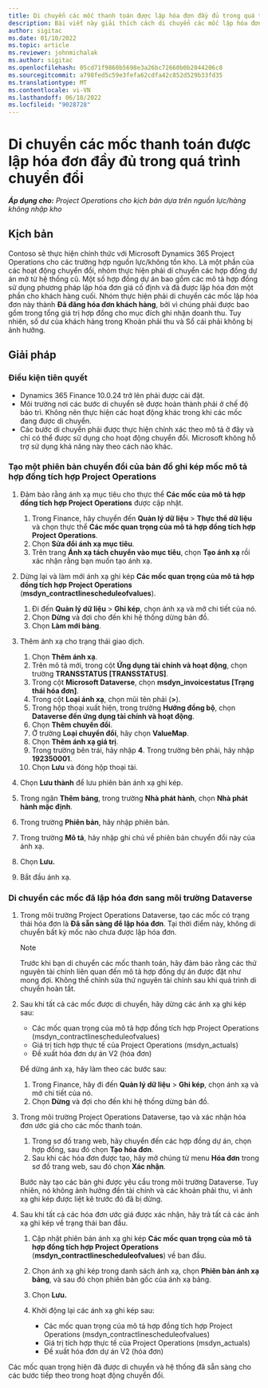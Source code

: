 ```yaml
---
title: Di chuyển các mốc thanh toán được lập hóa đơn đầy đủ trong quá trình chuyển đổi
description: Bài viết này giải thích cách di chuyển các mốc lập hóa đơn giá cố định đã được lập hóa đơn cho khách hàng đối với các hợp đồng dự án đang mở trước ngày thực hiện chính thức.
author: sigitac
ms.date: 01/10/2022
ms.topic: article
ms.reviewer: johnmichalak
ms.author: sigitac
ms.openlocfilehash: 05cd71f9860b5698e3a26bc72660b0b2044206c8
ms.sourcegitcommit: a798fed5c59e3fefa62cdfa42c852d529b33fd35
ms.translationtype: MT
ms.contentlocale: vi-VN
ms.lasthandoff: 06/18/2022
ms.locfileid: "9028728"
---
```

# <a name="migrate-fully-invoiced-billing-milestones-at-cutover"></a>Di chuyển các mốc thanh toán được lập hóa đơn đầy đủ trong quá trình chuyển đổi

_**Áp dụng cho:** Project Operations cho kịch bản dựa trên nguồn lực/hàng không nhập kho_

## <a name="scenario"></a>Kịch bản

Contoso sẽ thực hiện chính thức với Microsoft Dynamics 365 Project Operations cho các trường hợp nguồn lực/không tồn kho. Là một phần của các hoạt động chuyển đổi, nhóm thực hiện phải di chuyển các hợp đồng dự án mở từ hệ thống cũ. Một số hợp đồng dự án bao gồm các mô tả hợp đồng sử dụng phương pháp lập hóa đơn giá cố định và đã được lập hóa đơn một phần cho khách hàng cuối. Nhóm thực hiện phải di chuyển các mốc lập hóa đơn này thành **Đã đăng hóa đơn khách hàng**, bởi vì chúng phải được bao gồm trong tổng giá trị hợp đồng cho mục đích ghi nhận doanh thu. Tuy nhiên, số dư của khách hàng trong Khoản phải thu và Sổ cái phải không bị ảnh hưởng.

## <a name="solution"></a>Giải pháp

### <a name="prerequisites"></a>Điều kiện tiên quyết

- Dynamics 365 Finance 10.0.24 trở lên phải được cài đặt.
- Môi trường nơi các bước di chuyển sẽ được hoàn thành phải ở chế độ bảo trì. Không nên thực hiện các hoạt động khác trong khi các mốc đang được di chuyển.
- Các bước di chuyển phải được thực hiện chính xác theo mô tả ở đây và chỉ có thể được sử dụng cho hoạt động chuyển đổi. Microsoft không hỗ trợ sử dụng khả năng này theo cách nào khác.

### <a name="create-a-cutover-version-of-the-project-operations-integration-contract-line-milestones-dual-write-map"></a>Tạo một phiên bản chuyển đổi của bản đồ ghi kép mốc mô tả hợp đồng tích hợp Project Operations 

1. Đảm bảo rằng ánh xạ mục tiêu cho thực thể **Các mốc của mô tả hợp đồng tích hợp Project Operations** được cập nhật. 

    1. Trong Finance, hãy chuyển đến **Quản lý dữ liệu** \> **Thực thể dữ liệu** và chọn thực thể **Các mốc quan trọng của mô tả hợp đồng tích hợp Project Operations**. 
    2. Chọn **Sửa đổi ánh xạ mục tiêu**. 
    3. Trên trang **Ánh xạ tách chuyển vào mục tiêu**, chọn **Tạo ánh xạ** rồi xác nhận rằng bạn muốn tạo ánh xạ.

2. Dừng lại và làm mới ánh xạ ghi kép **Các mốc quan trọng của mô tả hợp đồng tích hợp Project Operations** (**msdyn\_contractlinescheduleofvalues**). 

    1. Đi đến **Quản lý dữ liệu** \> **Ghi kép**, chọn ánh xạ và mở chi tiết của nó. 
    2. Chọn **Dừng** và đợi cho đến khi hệ thống dừng bản đồ. 
    3. Chọn **Làm mới bảng**.

3. Thêm ánh xạ cho trạng thái giao dịch.

    1. Chọn **Thêm ánh xạ**.
    2. Trên mô tả mới, trong cột **Ứng dụng tài chính và hoạt động**, chọn trường **TRANSSTATUS \[TRANSSTATUS\]**.
    3. Trong cột **Microsoft Dataverse**, chọn **msdyn\_invoicestatus \[Trạng thái hóa đơn\]**.
    4. Trong cột **Loại ánh xạ**, chọn mũi tên phải (**\>**).
    5. Trong hộp thoại xuất hiện, trong trường **Hướng đồng bộ**, chọn **Dataverse đến ứng dụng tài chính và hoạt động**.
    6. Chọn **Thêm chuyển đổi**.
    7. Ở trường **Loại chuyển đổi**, hãy chọn **ValueMap**.
    8. Chọn **Thêm ánh xạ giá trị**.
    9. Trong trường bên trái, hãy nhập **4**. Trong trường bên phải, hãy nhập **192350001**. 
    10. Chọn **Lưu** và đóng hộp thoại tài.

4. Chọn **Lưu thành** để lưu phiên bản ánh xạ ghi kép. 
5. Trong ngăn **Thêm bảng**, trong trường **Nhà phát hành**, chọn **Nhà phát hành mặc định**.
6. Trong trường **Phiên bản**, hãy nhập phiên bản.
7. Trong trường **Mô tả**, hãy nhập ghi chú về phiên bản chuyển đổi này của ánh xạ. 
8. Chọn **Lưu.**
9. Bắt đầu ánh xạ.

### <a name="migrate-invoiced-milestones-to-the-dataverse-environment"></a>Di chuyển các mốc đã lập hóa đơn sang môi trường Dataverse

1. Trong môi trường Project Operations Dataverse, tạo các mốc có trạng thái hóa đơn là **Đã sẵn sàng để lập hóa đơn**. Tại thời điểm này, không di chuyển bất kỳ mốc nào chưa được lập hóa đơn.

    > [!NOTE]
    > Trước khi bạn di chuyển các mốc thanh toán, hãy đảm bảo rằng các thứ nguyên tài chính liên quan đến mô tả hợp đồng dự án được đặt như mong đợi. Không thể chỉnh sửa thứ nguyên tài chính sau khi quá trình di chuyển hoàn tất.

2. Sau khi tất cả các mốc được di chuyển, hãy dừng các ánh xạ ghi kép sau:

    - Các mốc quan trọng của mô tả hợp đồng tích hợp Project Operations (msdyn\_contractlinescheduleofvalues)
    - Giá trị tích hợp thực tế của Project Operations (msdyn\_actuals)
    - Đề xuất hóa đơn dự án V2 (hóa đơn)

    Để dừng ánh xạ, hãy làm theo các bước sau:

    1. Trong Finance, hãy đi đến **Quản lý dữ liệu** \> **Ghi kép**, chọn ánh xạ và mở chi tiết của nó.
    2. Chọn **Dừng** và đợi cho đến khi hệ thống dừng bản đồ.

3. Trong môi trường Project Operations Dataverse, tạo và xác nhận hóa đơn ước giá cho các mốc thanh toán. 

    1. Trong sơ đồ trang web, hãy chuyển đến các hợp đồng dự án, chọn hợp đồng, sau đó chọn **Tạo hóa đơn**.
    2. Sau khi các hóa đơn được tạo, hãy mở chúng từ menu **Hóa đơn** trong sơ đồ trang web, sau đó chọn **Xác nhận**.

    Bước này tạo các bản ghi được yêu cầu trong môi trường Dataverse. Tuy nhiên, nó không ảnh hưởng đến tài chính và các khoản phải thu, vì ánh xạ ghi kép được liệt kê trước đó đã bị dừng.

4. Sau khi tất cả các hóa đơn ước giá được xác nhận, hãy trả tất cả các ánh xạ ghi kép về trạng thái ban đầu.

    1. Cập nhật phiên bản ánh xạ ghi kép **Các mốc quan trọng của mô tả hợp đồng tích hợp Project Operations** (**msdyn\_contractlinescheduleofvalues**) về ban đầu. 
    2. Chọn ánh xạ ghi kép trong danh sách ánh xạ, chọn **Phiên bản ánh xạ bảng**, và sau đó chọn phiên bản gốc của ánh xạ bảng.
    3. Chọn **Lưu.**
    4. Khởi động lại các ánh xạ ghi kép sau:

        - Các mốc quan trọng của mô tả hợp đồng tích hợp Project Operations (msdyn\_contractlinescheduleofvalues)
        - Giá trị tích hợp thực tế của Project Operations (msdyn\_actuals)
        - Đề xuất hóa đơn dự án V2 (hóa đơn)

Các mốc quan trọng hiện đã được di chuyển và hệ thống đã sẵn sàng cho các bước tiếp theo trong hoạt động chuyển đổi.
